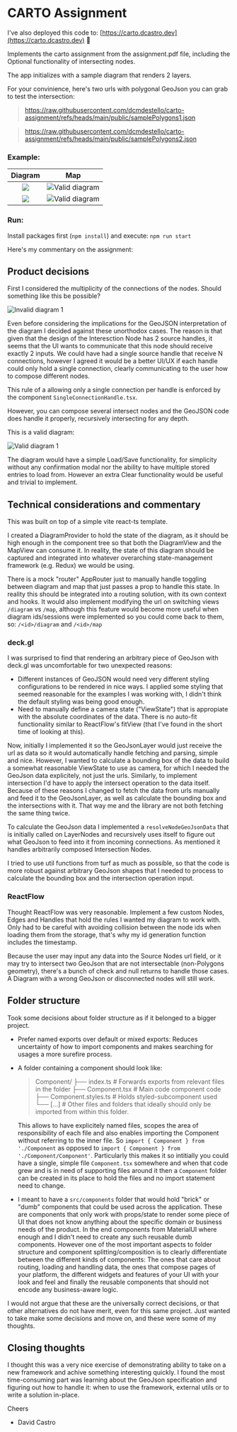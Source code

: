 # CARTO Assignment

I've also deployed this code to: [https://carto.dcastro.dev](https://carto.dcastro.dev) 🚀

Implements the carto assignment from the assignment.pdf file, including the Optional functionality of intersecting nodes.

The app initializes with a sample diagram that renders 2 layers.

For your convinience, here's two urls with polygonal GeoJson you can grab to test the intersection:

> https://raw.githubusercontent.com/dcmdestello/carto-assignment/refs/heads/main/public/samplePolygons1.json

> https://raw.githubusercontent.com/dcmdestello/carto-assignment/refs/heads/main/public/samplePolygons2.json

### Example:

|            Diagram            |                    Map                    |
| :---------------------------: | :---------------------------------------: |
| ![](./docImages/diagram1.png) | ![](./docImages/map1.png "Valid diagram") |
| ![](./docImages/diagram2.png) | ![](./docImages/map2.png "Valid diagram") |

### Run:

Install packages first (`npm install`) and execute: `npm run start`

Here's my commentary on the assignment:

## Product decisions

First I considered the multiplicity of the connections of the nodes. Should something like this be possible?

![Invalid diagram 1](./docImages/invalid1.png "Invalid diagram")

Even before considering the implications for the GeoJSON interpretation of the diagram I decided against these unorthodox cases. The reason is that given that the design of the Interesction Node has 2 source handles, it seems that the UI wants to communicate that this node should receive exactly 2 inputs. We could have had a single source handle that receive N connections, however I agreed it would be a better UI/UX if each handle could only hold a single connection, clearly communicating to the user how to compose different nodes.

This rule of a allowing only a single connection per handle is enforced by the component `SingleConnectionHandle.tsx`.

However, you can compose several intersect nodes and the GeoJSON code does handle it properly, recursively intersecting for any depth.

This is a valid diagram:

![Valid diagram 1](./docImages/valid1.png "Valid diagram")

The diagram would have a simple Load/Save functionality, for simplicity without any confirmation modal nor the ability to have multiple stored entries to load from. However an extra Clear functionality would be useful and trivial to implement.

## Technical considerations and commentary

This was built on top of a simple vite react-ts template.

I created a DiagramProvider to hold the state of the diagram, as it should be high enough in the component tree so that both the DiagramView and the MapView can consume it. In reality, the state of this diagram should be captured and integrated into whatever overarching state-management framework (e.g. Redux) we would be using.

There is a mock "router" AppRouter just to manually handle toggling between diagram and map that just passes a prop to handle this state. In reality this should be integrated into a routing solution, with its own context and hooks. It would also implement modifying the url on switching views `/diagram` vs `/map`, although this feature would become more useful when diagram ids/sessions were implemented so you could come back to them, so: `/<id>/diagram` and `/<id>/map`

### deck.gl

I was surprised to find that rendering an arbitrary piece of GeoJson with deck.gl was uncomfortable for two unexpected reasons:

- Different instances of GeoJSON would need very different styling configurations to be rendered in nice ways. I applied some styling that seemed reasonable for the examples I was working with, I didn't think the default styling was being good enough.
- Need to manually define a camera state ("ViewState") that is appropiate with the absolute coordinates of the data. There is no auto-fit functionality similar to ReactFlow's fitView (that I've found in the short time of looking at this).

Now, initially I implemented it so the GeoJsonLayer would just receive the url as data so it would automatically handle fetching and parsing, simple and nice. However, I wanted to calculate a bounding box of the data to build a somewhat reasonable ViewState to use as camera, for which I needed the GeoJson data explicitely, not just the urls. Similarly, to implement intersection I'd have to apply the intersect operation to the data itself. Because of these reasons I changed to fetch the data from urls manually and feed it to the GeoJsonLayer, as well as calculate the bounding box and the intersections with it. That way me and the library are not both fetching the same thing twice.

To calculate the GeoJson data I implemented a `resolveNodeGeoJsonData` that is initially called on LayerNodes and recursively uses itself to figure out what GeoJson to feed into it from incoming connections. As mentioned it handles arbitrarily composed Intersection Nodes.

I tried to use util functions from turf as much as possible, so that the code is more robust against arbitrary GeoJson shapes that I needed to process to calculate the bounding box and the intersection operation input.

### ReactFlow

Thought ReactFlow was very reasonable. Implement a few custom Nodes, Edges and Handles that hold the rules I wanted my diagram to work with. Only had to be careful with avoiding collision between the node ids when loading them from the storage, that's why my id generation function includes the timestamp.

Because the user may input any data into the Source Nodes url field, or it may try to intersect two GeoJson that are not intersectable (non-Polygons geometry), there's a bunch of check and null returns to handle those cases. A Diagram with a wrong GeoJson or disconnected nodes will still work.

## Folder structure

Took some decisions about folder structure as if it belonged to a bigger project.

- Prefer named exports over default or mixed exports: Reduces uncertainty of how to import components and makes searching for usages a more surefire process.
- A folder containing a component should look like:

  > Component/
  > ├── index.ts # Forwards exports from relevant files in the folder
  > ├── Component.tsx # Main code component code
  > ├── Component.styles.ts # Holds styled-subcomponent used
  > └── [...] # Other files and folders that ideally should only be imported from within this folder.

  This allows to have explicitely named files, scopes the area of responsibility of each file and also enables importing the Component without referring to the inner file. So `import { Component } from './Component` as opposed to `import { Component } from './Component/Component'`. Particularly this makes it so intitially you could have a single, simple file `Component.tsx` somewhere and when that code grew and is in need of supporting files around it then a `Component` folder can be created in its place to hold the files and no import statement need to change.

- I meant to have a `src/components` folder that would hold "brick" or "dumb" components that could be used across the application. These are components that only work with props/state to render some piece of UI that does not know anything about the specific domain or business needs of the product. In the end components from MaterialUI where enough and I didn't need to create any such reusable dumb components. However one of the most important aspects to folder structure and component splitting/composition is to clearly differentiate between the different kinds of components: The ones that care about routing, loading and handling data, the ones that compose pages of your platform, the different widgets and features of your UI with your look and feel and finally the reusable components that should not encode any business-aware logic.

I would not argue that these are the universally correct decisions, or that other alternatives do not have merit, even for this same project. Just wanted to take make some decisions and move on, and these were some of my thoughts.

## Closing thoughts

I thought this was a very nice exercise of demonstrating ability to take on a new framework and achive something interesting quickly. I found the most time-consuming part was learning about the GeoJson specification and figuring out how to handle it: when to use the framework, external utils or to write a solution in-place.

Cheers

- David Castro
